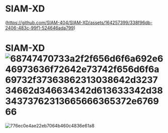 # SIAM-XD
(https://github.com/SIAM-404/SIAM-XD/assets/164257399/338f96db-2406-483c-99f1-524646ada799)
# SIAM-XD![68747470733a2f2f656d6f6a692e646973636f72642e73742f656d6f6a69732f37363862313038642d323734662d346634342d613633342d3834373762313665666365372e676966](https://github.com/SIAM-404/SIAM-XD/assets/164257399/7a7b779b-d5ec-474e-b659-a7ef54847115)





![776ec0e4ae22eb7064b460c4836e61a8](https://github.com/SIAM-404/SIAM-XD/assets/164257399/ad68d94b-5cac-41e4-96ad-ed6e3a3beea9)

